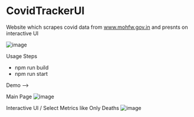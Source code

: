 # CovidTrackerUI
Website which scrapes covid data from www.mohfw.gov.in and presnts on interactive UI

![image](https://user-images.githubusercontent.com/17278888/115153914-db045e80-a095-11eb-8f78-39b40f3256af.png)


Usage Steps
<ul>
  <li>npm run build</li> 
  <li>npm run start</li>
</ul>


Demo -->

Main Page
![image](https://user-images.githubusercontent.com/17278888/115153988-4817f400-a096-11eb-8452-b0fa5c339981.png)

Interactive UI / Select Metrics like Only Deaths
![image](https://user-images.githubusercontent.com/17278888/115154029-75fd3880-a096-11eb-9b2d-b792684f2894.png)
